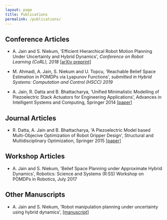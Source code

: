 ```yaml
---
layout: page
title: Publications
permalink: /publications/
---
```


<!-- Conference Articles -->
<div class="toc">
  <h2>Conference Articles</h2>
  <ul class="texts">
  <li class="text-title">
      <p>A. Jain and S. Niekum, 'Efficient Hierarchical Robot Motion Planning Under Uncertainty and Hybrid Dynamics', <i>Conference on Robot Learning (CoRL), 2018 </i> <a href="https://arxiv.org/abs/1802.04205" target="_blank"> [arXiv preprint]</a> </p>
    </li>
      <li class="text-title">
      <p>M. Ahmadi, A. Jain, S. Niekum and U. Topcu, 'Reachable Belief Space Estimation in POMDPs via Lyapunov Functions', <i>submitted in Hybrid Systems: Computation and Control (HSCC) 2019 </i> </p>
    </li>
    <li class="text-title">
      <p> A. Jain, R. Datta and B. Bhattacharya, 'Unified Minimalistic Modelling of Piezoelectric Stack Actuators for Engineering Applications', Advances in Intelligent Systems and Computing, Springer 2014 <a href="http://link.springer.com/chapter/10.1007/978-3-319-16841-8_42" target="_blank"> [paper] </a> </p>
    </li>
  </ul>
</div>

<!-- Journal Articles -->
<div class="toc">
  <h2>Journal Articles</h2>
  <ul class="texts">  
    <li class="text-title">
      <p> R. Datta, A. Jain and B. Bhattacharya, 'A Piezoelectric Model based Multi-Objecive Optimization of Robot Gripper Design', Structural and Multidisciplinary Optimization, Springer 2015 <a href="http://link.springer.com/article/10.1007/s00158-015-1340-y" target="_blank"> [paper] </a> </p>
    </li>
  </ul>
</div>

<!-- Workshop Articles -->
<div class="toc">
  <h2>Workshop Articles</h2>
  <ul class="texts">  
    <li class="text-title">
      <p>A. Jain and S. Niekum, 'Belief Space Planning under Approximate Hybrid Dynamics', Robotics: Science and Systems (R:SS) Workshop on POMDPs in Robotics, July 2017 </p> 
    </li>
  </ul>
</div>

<!-- Manuscripts -->
<div class="toc">
  <h2>Other Manuscripts</h2>
  <ul class="texts">  
    <li class="text-title">
<!--       <p>A. Jain and S. Niekum, 'Robot manipulation planning under uncertainty using hybrid dynamics', <i>submitted in ICRA 2018 </i> <a href="/files/hblqr_icra_18.pdf" target="_blank"> [paper]</a> </p> -->
      <p>A. Jain and S. Niekum, 'Robot manipulation planning under uncertainty using hybrid dynamics', <a href="/files/hblqr.pdf" target="_blank"> [manuscript]</a> </p>
    </li>
  </ul>
</div>